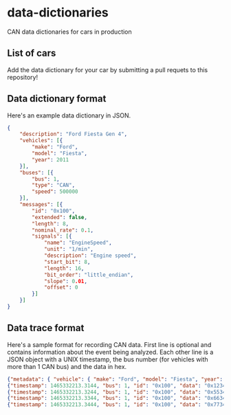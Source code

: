 # data-dictionaries
CAN data dictionaries for cars in production

## List of cars

Add the data dictionary for your car by submitting a pull requets to this repository!

## Data dictionary format

Here's an example data dictionary in JSON.

```json
{
	"description": "Ford Fiesta Gen 4",
	"vehicles": [{
		"make": "Ford",
		"model": "Fiesta",
		"year": 2011
	}],
	"buses": [{
		"bus": 1,
		"type": "CAN",
		"speed": 500000
	}],
	"messages": [{
		"id": "0x100",
		"extended": false,
		"length": 8,
		"nominal_rate": 0.1,
		"signals": [{
			"name": "EngineSpeed",
			"unit": "1/min",
			"description": "Engine speed",
			"start_bit": 8,
			"length": 16,
			"bit_order": "little_endian",
			"slope": 0.01,
			"offset": 0
		}]
	}]
}
```

## Data trace format

Here's a sample format for recording CAN data. First line is optional and contains information about the event being analyzed. Each other line is a JSON object with a UNIX timestamp, the bus number (for vehicles with more than 1 CAN bus) and the data in hex.

```JSON
{"metadata": { "vehicle": { "make": "Ford", "model": "Fiesta", "year": 2011 }, "description": "Drive home" }
{"timestamp": 1465332213.3144, "bus": 1, "id": "0x100", "data": "0x1234567812345678"}
{"timestamp": 1465332213.3244, "bus": 1, "id": "0x100", "data": "0x5534567812345678"}
{"timestamp": 1465332213.3344, "bus": 1, "id": "0x100", "data": "0x6634567812345678"}
{"timestamp": 1465332213.3444, "bus": 1, "id": "0x100", "data": "0x7734567812345678"}
```
